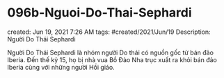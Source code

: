 # 096b-Nguoi-Do-Thai-Sephardi

created: Jun 19, 2021 7:26 AM
tags: #created/2021/Jun/19
Description: Người Do Thái Sephardi

Người Do Thái Sephardi là nhóm người Do thái có nguồn gốc từ bán đảo Iberia. Đến thế kỷ 15, họ bị nhà vua Bồ Đào Nha trục xuất ra khỏi bán đảo Iberia cùng với những người Hồi giáo.